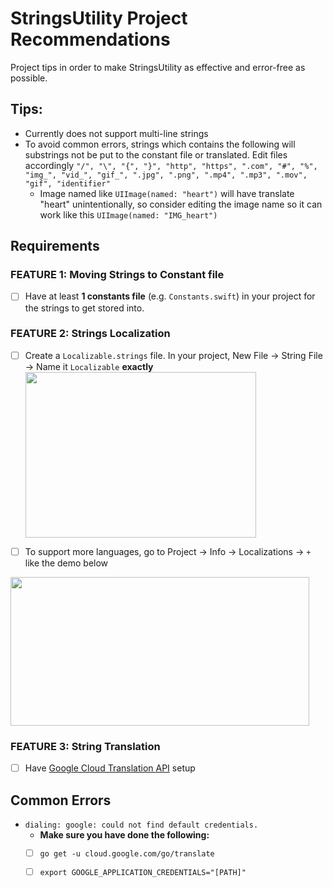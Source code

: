 # StringsUtility Project Recommendations
Project tips in order to make StringsUtility as effective and error-free as possible.

## Tips:
- Currently does not support multi-line strings
- To avoid common errors, strings which contains the following will substrings not be put to the constant file or translated. Edit files accordingly 
```"/", "\", "{", "}", "http", "https", ".com", "#", "%", "img_", "vid_", "gif_", ".jpg", ".png", ".mp4", ".mp3", ".mov", "gif", "identifier"```
    - Image named like ```UIImage(named: "heart")``` will have translate "heart" unintentionally, so consider editing the image name so it can work like this ```UIImage(named: "IMG_heart")```

## Requirements
### FEATURE 1: Moving Strings to Constant file
- [ ] Have at least __1 constants file__ (e.g. ```Constants.swift```) in your project for the strings to get stored into.

### FEATURE 2: Strings Localization
- [ ] Create a ```Localizable.strings``` file. In your project, New File -> String File -> Name it ```Localizable``` __exactly__
    <img src="https://github.com/SamuelFolledo/StringsUtility/blob/master/static/pics/localizableFile.png" width="369" height="265">

- [ ] To support more languages, go to Project -> Info -> Localizations -> ```+``` like the demo below
<img src="https://github.com/SamuelFolledo/StringsUtility/blob/master/static/gifs/multipleLocalizable.gif" width="478" height="238">

### FEATURE 3: String Translation
- [ ] Have [Google Cloud Translation API](https://console.cloud.google.com/apis/library/translate.googleapis.com?q=translation&project=go-makesite&folder&organizationId) setup

## Common Errors
- ```dialing: google: could not find default credentials.```   
    - __Make sure you have done the following:__
    - [ ] ```go get -u cloud.google.com/go/translate```
    - [ ] ```export GOOGLE_APPLICATION_CREDENTIALS="[PATH]"```

